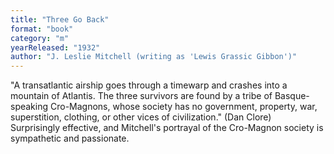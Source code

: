 ```yaml
---
title: "Three Go Back"
format: "book"
category: "m"
yearReleased: "1932"
author: "J. Leslie Mitchell (writing as 'Lewis Grassic Gibbon')"
---
```

"A transatlantic airship goes through a timewarp and crashes into a mountain of Atlantis. The three survivors are found by a tribe of Basque-speaking Cro-Magnons, whose society has no government, property, war, superstition, clothing, or other vices of civilization." (Dan Clore)
 
Surprisingly effective, and Mitchell's  portrayal of the Cro-Magnon society is sympathetic and passionate.
 